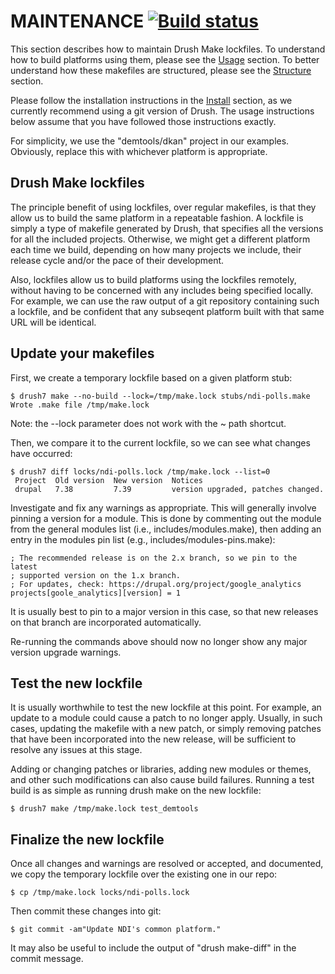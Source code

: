 MAINTENANCE [![Build status](https://travis-ci.org/nditech/NDIplatforms.svg)](https://travis-ci.org/nditech/NDIplatforms)
===========

This section describes how to maintain Drush Make lockfiles. To understand how
to build platforms using them, please see the [Usage](usage.md) section. To
better understand how these makefiles are structured, please see the
[Structure](structure.md) section.

Please follow the installation instructions in the [Install](install.md)
section, as we currently recommend using a git version of Drush. The usage
instructions below assume that you have followed those instructions exactly.

For simplicity, we use the "demtools/dkan" project in our examples. Obviously,
replace this with whichever platform is appropriate.


Drush Make lockfiles
--------------------

The principle benefit of using lockfiles, over regular makefiles, is that they
allow us to build the same platform in a repeatable fashion. A lockfile is
simply a type of makefile generated by Drush, that specifies all the versions
for all the included projects. Otherwise, we might get a different platform
each time we build, depending on how many projects we include, their release
cycle and/or the pace of their development.

Also, lockfiles allow us to build platforms using the lockfiles remotely,
without having to be concerned with any includes being specified locally. For
example, we can use the raw output of a git repository containing such a
lockfile, and be confident that any subseqent platform built with that same URL
will be identical.


Update your makefiles
---------------------

First, we create a temporary lockfile based on a given platform stub:

    $ drush7 make --no-build --lock=/tmp/make.lock stubs/ndi-polls.make
    Wrote .make file /tmp/make.lock

Note: the --lock parameter does not work with the ~ path shortcut.

Then, we compare it to the current lockfile, so we can see what changes have
occurred:

    $ drush7 diff locks/ndi-polls.lock /tmp/make.lock --list=0
     Project  Old version  New version  Notices                            
     drupal   7.38         7.39         version upgraded, patches changed.

Investigate and fix any warnings as appropriate.  This will generally involve
pinning a version for a module.  This is done by commenting out the module from
the general modules list (i.e., includes/modules.make), then adding an entry
in the modules pin list (e.g., includes/modules-pins.make):

    ; The recommended release is on the 2.x branch, so we pin to the latest
    ; supported version on the 1.x branch.
    ; For updates, check: https://drupal.org/project/google_analytics
    projects[goole_analytics][version] = 1

It is usually best to pin to a major version in this case, so that new releases
on that branch are incorporated automatically.

Re-running the commands above should now no longer show any major version
upgrade warnings.


Test the new lockfile
---------------------

It is usually worthwhile to test the new lockfile at this point. For example,
an update to a module could cause a patch to no longer apply. Usually, in such
cases, updating the makefile with a new patch, or simply removing patches that
have been incorporated into the new release, will be sufficient to resolve any
issues at this stage.

Adding or changing patches or libraries, adding new modules or themes, and
other such modifications can also cause build failures. Running a test build is
as simple as running drush make on the new lockfile:

    $ drush7 make /tmp/make.lock test_demtools


Finalize the new lockfile
-------------------------

Once all changes and warnings are resolved or accepted, and documented, we copy
the temporary lockfile over the existing one in our repo:

    $ cp /tmp/make.lock locks/ndi-polls.lock

Then commit these changes into git:

    $ git commit -am"Update NDI's common platform."

It may also be useful to include the output of "drush make-diff" in the commit
message.

